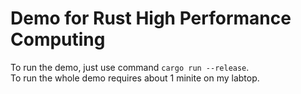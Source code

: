 # Demo for Rust High Performance Computing  

To run the demo, just use command `cargo run --release`.   
To run the whole demo requires about 1 minite on my labtop.  